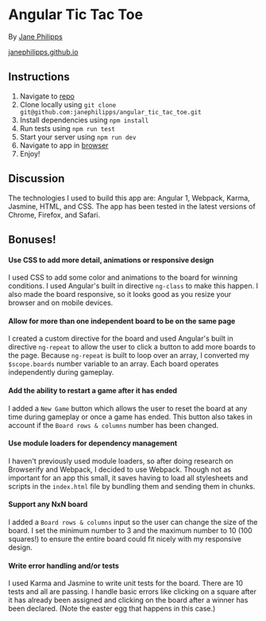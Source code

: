 # Angular Tic Tac Toe

By [Jane Philipps](mailto:jane.philipps@gmail.com)

[janephilipps.github.io](http://janephilipps.github.io)

## Instructions

1. Navigate to [repo](https://github.com/janephilipps/angular_tic_tac_toe)
2. Clone locally using `git clone git@github.com:janephilipps/angular_tic_tac_toe.git`
3. Install dependencies using `npm install`
4. Run tests using `npm run test`
5. Start your server using `npm run dev`
6. Navigate to app in [browser](http://localhost:8080)
7. Enjoy!


## Discussion

The technologies I used to build this app are: Angular 1, Webpack, Karma, Jasmine, HTML, and CSS.  The app has been tested in the latest versions of Chrome, Firefox, and Safari.

## Bonuses!

#### Use CSS to add more detail, animations or responsive design

I used CSS to add some color and animations to the board for winning conditions. I used Angular's built in directive `ng-class` to make this happen. I also made the board responsive, so it looks good as you resize your browser and on mobile devices.

#### Allow for more than one independent board to be on the same page

I created a custom directive for the board and used Angular's built in directive `ng-repeat` to allow the user to click a button to add more boards to the page. Because `ng-repeat` is built to loop over an array, I converted my `$scope.boards` number variable to an array. Each board operates independently during gameplay.

#### Add the ability to restart a game after it has ended

I added a `New Game` button which allows the user to reset the board at any time during gameplay or once a game has ended. This button also takes in account if the `Board rows & columns` number has been changed.

#### Use module loaders for dependency management

I haven't previously used module loaders, so after doing research on Browserify and Webpack, I decided to use Webpack. Though not as important for an app this small, it saves having to load all stylesheets and scripts in the `index.html` file by bundling them and sending them in chunks.

#### Support any NxN board

I added a `Board rows & columns` input so the user can change the size of the board. I set the minimum number to 3 and the maximum number to 10 (100 squares!) to ensure the entire board could fit nicely with my responsive design.

#### Write error handling and/or tests

I used Karma and Jasmine to write unit tests for the board. There are 10 tests and all are passing. I handle basic errors like clicking on a square after it has already been assigned and clicking on the board after a winner has been declared. (Note the easter egg that happens in this case.)
